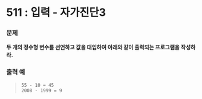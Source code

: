 # 511 : 입력 - 자가진단3

### 문제
**두 개의 정수형 변수를 선언하고 값을 대입하여 아래와 같이 출력되는 프로그램을 작성하라.**

### 출력 예
>     55 - 10 = 45   
>     2008 - 1999 = 9
